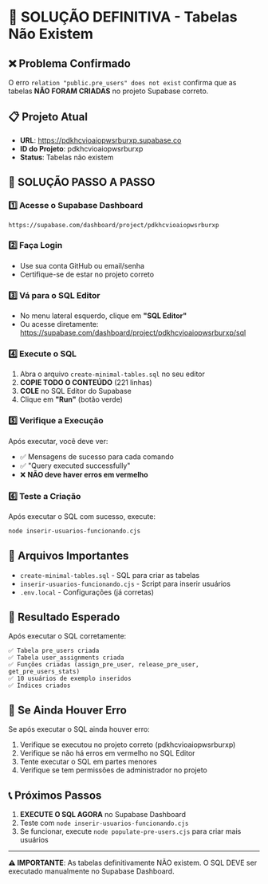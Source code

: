 # 🚨 SOLUÇÃO DEFINITIVA - Tabelas Não Existem

## ❌ Problema Confirmado
O erro `relation "public.pre_users" does not exist` confirma que as tabelas **NÃO FORAM CRIADAS** no projeto Supabase correto.

## 📋 Projeto Atual
- **URL**: https://pdkhcvioaiopwsrburxp.supabase.co
- **ID do Projeto**: pdkhcvioaiopwsrburxp
- **Status**: Tabelas não existem

## 🔧 SOLUÇÃO PASSO A PASSO

### 1️⃣ Acesse o Supabase Dashboard
```
https://supabase.com/dashboard/project/pdkhcvioaiopwsrburxp
```

### 2️⃣ Faça Login
- Use sua conta GitHub ou email/senha
- Certifique-se de estar no projeto correto

### 3️⃣ Vá para o SQL Editor
- No menu lateral esquerdo, clique em **"SQL Editor"**
- Ou acesse diretamente: https://supabase.com/dashboard/project/pdkhcvioaiopwsrburxp/sql

### 4️⃣ Execute o SQL
1. Abra o arquivo `create-minimal-tables.sql` no seu editor
2. **COPIE TODO O CONTEÚDO** (221 linhas)
3. **COLE** no SQL Editor do Supabase
4. Clique em **"Run"** (botão verde)

### 5️⃣ Verifique a Execução
Após executar, você deve ver:
- ✅ Mensagens de sucesso para cada comando
- ✅ "Query executed successfully"
- ❌ **NÃO deve haver erros em vermelho**

### 6️⃣ Teste a Criação
Após executar o SQL com sucesso, execute:
```bash
node inserir-usuarios-funcionando.cjs
```

## 📁 Arquivos Importantes
- `create-minimal-tables.sql` - SQL para criar as tabelas
- `inserir-usuarios-funcionando.cjs` - Script para inserir usuários
- `.env.local` - Configurações (já corretas)

## 🎯 Resultado Esperado
Após executar o SQL corretamente:
```
✅ Tabela pre_users criada
✅ Tabela user_assignments criada
✅ Funções criadas (assign_pre_user, release_pre_user, get_pre_users_stats)
✅ 10 usuários de exemplo inseridos
✅ Índices criados
```

## 🚨 Se Ainda Houver Erro
Se após executar o SQL ainda houver erro:
1. Verifique se executou no projeto correto (pdkhcvioaiopwsrburxp)
2. Verifique se não há erros em vermelho no SQL Editor
3. Tente executar o SQL em partes menores
4. Verifique se tem permissões de administrador no projeto

## 📞 Próximos Passos
1. **EXECUTE O SQL AGORA** no Supabase Dashboard
2. Teste com `node inserir-usuarios-funcionando.cjs`
3. Se funcionar, execute `node populate-pre-users.cjs` para criar mais usuários

---
**⚠️ IMPORTANTE**: As tabelas definitivamente NÃO existem. O SQL DEVE ser executado manualmente no Supabase Dashboard.